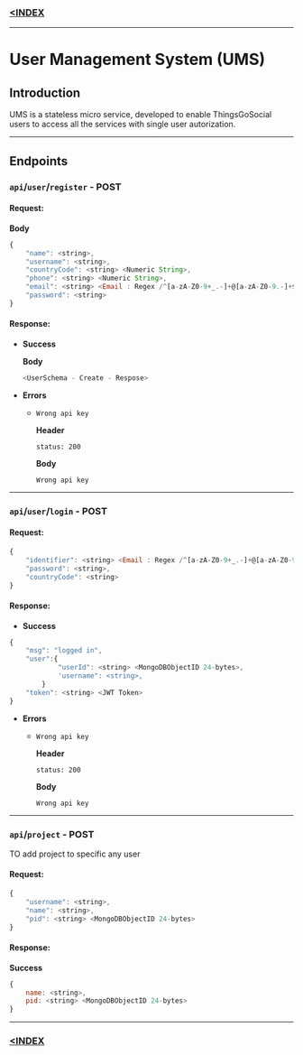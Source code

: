 ### [<INDEX](https://b19kiit.github.io/OEE_DOCS/)

***

# User Management System (UMS)

## Introduction

UMS is a stateless micro service, developed to enable ThingsGoSocial users to access all the services with single user autorization.

***

## Endpoints

### `api`/`user`/`register`  - **POST**

#### Request:

**Body**

```js
{
    "name": <string>,
    "username": <string>,
    "countryCode": <string> <Numeric String>,
    "phone": <string> <Numeric String>,
    "email": <string> <Email : Regex /^[a-zA-Z0-9+_.-]+@[a-zA-Z0-9.-]+$/>,
    "password": <string>
}
```

#### Response:

- **Success**
    
    **Body**
    ```js
    <UserSchema - Create - Respose>
    ```

- **Errors**

    - `Wrong api key`

        **Header**
        ```
        status: 200
        ```
        **Body**
        ```
        Wrong api key
        ```
        
***

### `api`/`user`/`login`  - **POST**

#### Request:

```js
{
    "identifier": <string> <Email : Regex /^[a-zA-Z0-9+_.-]+@[a-zA-Z0-9.-]+$/>,
    "password": <string>,
    "countryCode": <string>
}
```

#### Response:

- **Success**

```js
{ 
    "msg": "logged in",
    "user":{
            "userId": <string> <MongoDBObjectID 24-bytes>,
            'username": <string>,
        }
    "token": <string> <JWT Token>
}
```
- **Errors**

    - `Wrong api key`

        **Header**
        ```
        status: 200
        ```
        **Body**
        ```
        Wrong api key
        ```

***

### `api`/`project`  - **POST**

TO add project to specific any user

#### Request:

```js
{
    "username": <string>,
    "name": <string>,
    "pid": <string> <MongoDBObjectID 24-bytes>
}
```

#### Response:

**Success**
```js
{
    name: <string>,
    pid: <string> <MongoDBObjectID 24-bytes>
}
```

***

### [<INDEX](https://b19kiit.github.io/OEE_DOCS/)
